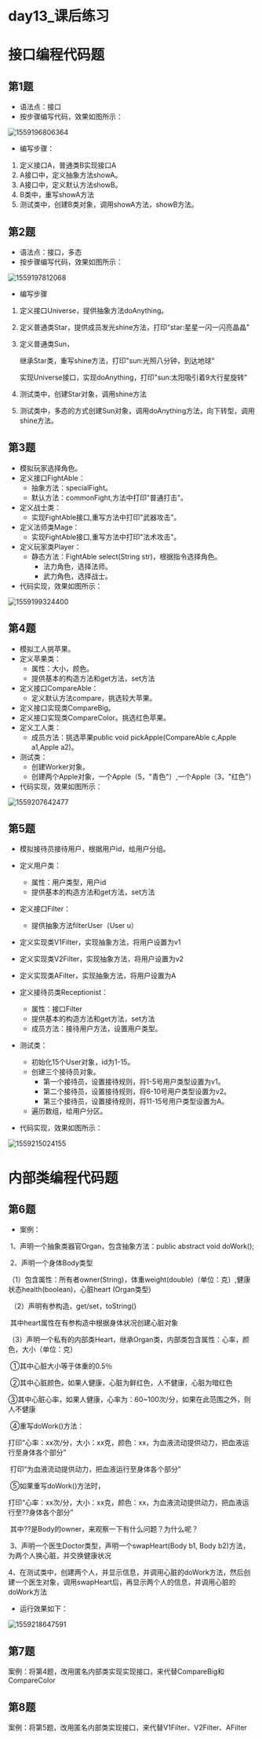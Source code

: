# day13_课后练习

# 接口编程代码题

## 第1题

* 语法点：接口
* 按步骤编写代码，效果如图所示：

![1559196806364](imgs/1559196806364.png)

* 编写步骤：

1. 定义接口A，普通类B实现接口A
2. A接口中，定义抽象方法showA。 
3. A接口中，定义默认方法showB。
4. B类中，重写showA方法
5. 测试类中，创建B类对象，调用showA方法，showB方法。

## 第2题

* 语法点：接口，多态
* 按步骤编写代码，效果如图所示：

![1559197812068](imgs/1559197696317.png)

* 编写步骤

1. 定义接口Universe，提供抽象方法doAnything。

2. 定义普通类Star，提供成员发光shine方法，打印“star:星星一闪一闪亮晶晶"

3. 定义普通类Sun，

   继承Star类，重写shine方法，打印"sun:光照八分钟，到达地球"

   实现Universe接口，实现doAnything，打印"sun:太阳吸引着9大行星旋转"

4. 测试类中，创建Star对象，调用shine方法

5. 测试类中，多态的方式创建Sun对象，调用doAnything方法，向下转型，调用shine方法。

## 第3题

* 模拟玩家选择角色。
* 定义接口FightAble：
  * 抽象方法：specialFight。
  * 默认方法：commonFight,方法中打印"普通打击"。
* 定义战士类：
  * 实现FightAble接口,重写方法中打印"武器攻击"。
* 定义法师类Mage：
  * 实现FightAble接口,重写方法中打印"法术攻击"。
* 定义玩家类Player：
  * 静态方法：FightAble select(String str)，根据指令选择角色。
    * 法力角色，选择法师。
    * 武力角色，选择战士。
* 代码实现，效果如图所示：

![1559199324400](imgs/1559199324400.png)

## 第4题

* 模拟工人挑苹果。
* 定义苹果类：
  * 属性：大小，颜色。
  * 提供基本的构造方法和get方法，set方法
* 定义接口CompareAble：
  * 定义默认方法compare，挑选较大苹果。
* 定义接口实现类CompareBig。
* 定义接口实现类CompareColor。挑选红色苹果。
* 定义工人类：
  * 成员方法：挑选苹果public void pickApple(CompareAble c,Apple a1,Apple a2)。
* 测试类：
  * 创建Worker对象。
  * 创建两个Apple对象，一个Apple（5，"青色"）,一个Apple（3，"红色"）
* 代码实现，效果如图所示：

![1559207642477](imgs/1559207642477.png)

## 第5题

* 模拟接待员接待用户，根据用户id，给用户分组。

* 定义用户类：
  * 属性：用户类型，用户id
  * 提供基本的构造方法和get方法，set方法
* 定义接口Filter：
  * 提供抽象方法filterUser（User u）
* 定义实现类V1Filter，实现抽象方法，将用户设置为v1
* 定义实现类V2Filter，实现抽象方法，将用户设置为v2
* 定义实现类AFilter，实现抽象方法，将用户设置为A
* 定义接待员类Receptionist：
  * 属性：接口Filter
  * 提供基本的构造方法和get方法，set方法
  * 成员方法：接待用户方法，设置用户类型。
* 测试类：
  * 初始化15个User对象，id为1-15。
  * 创建三个接待员对象。
    * 第一个接待员，设置接待规则，将1-5号用户类型设置为v1。
    * 第二个接待员，设置接待规则，将6-10号用户类型设置为v2。
    * 第三个接待员，设置接待规则，将11-15号用户类型设置为A。
  * 遍历数组，给用户分区。

* 代码实现，效果如图所示：

![1559215024155](imgs/1559215024155.png)

# 内部类编程代码题

## 第6题

* 案例：

​	1、声明一个抽象类器官Organ，包含抽象方法：public abstract void doWork();

​	2、声明一个身体Body类型

​	（1）包含属性：所有者owner(String)，体重weight(double)（单位：克）,健康状态health(boolean)，心脏heart (Organ类型)

​	（2）声明有参构造，get/set，toString()

​	其中heart属性在有参构造中根据身体状况创建心脏对象

​	（3）声明一个私有的内部类Heart，继承Organ类，内部类包含属性：心率，颜色，大小（单位：克）

​	①其中心脏大小等于体重的0.5％

​	②其中心脏颜色，如果人健康，心脏为鲜红色，人不健康，心脏为暗红色

​	③其中心脏心率，如果人健康，心率为：60~100次/分，如果在此范围之外，则人不健康

​	④重写doWork()方法：

​		打印“心率：xx次/分，大小：xx克，颜色：xx，为血液流动提供动力，把血液运行至身体各个部分”

​		打印“为血液流动提供动力，把血液运行至身体各个部分”

​	⑤如果重写doWork()方法时，

​		打印“心率：xx次/分，大小：xx克，颜色：xx，为血液流动提供动力，把血液运行至??身体各个部分”

​		其中??是Body的owner，来观察一下有什么问题？为什么呢？

​	3、声明一个医生Doctor类型，声明一个swapHeart(Body b1, Body b2)方法，为两个人换心脏，并交换健康状况

​	4、在测试类中，创建两个人，并显示信息，并调用心脏的doWork方法，然后创建一个医生对象，调用swapHeart后，再显示两个人的信息，并调用心脏的doWork方法

* 运行效果如下：

![1559218647591](imgs/1559218647591.png)

## 第7题

案例：将第4题，改用匿名内部类实现实现接口，来代替CompareBig和CompareColor

## 第8题

案例：将第5题，改用匿名内部类实现接口，来代替V1Filter、V2Filter、AFilter

